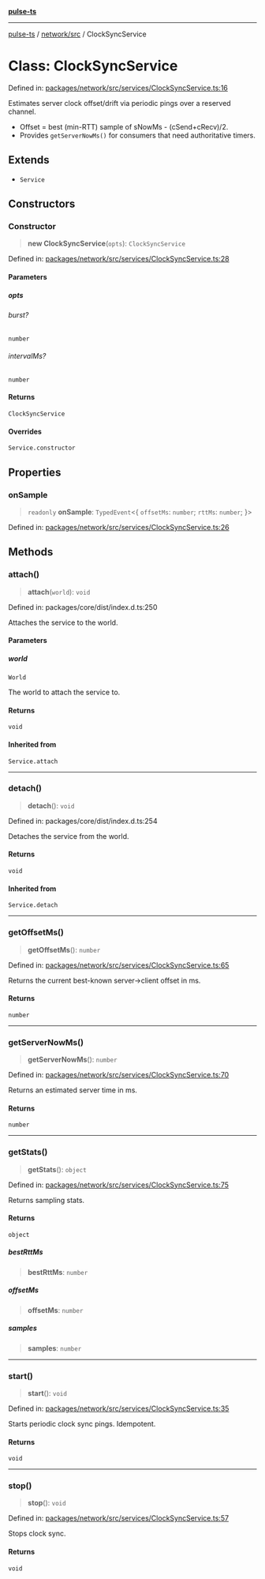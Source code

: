 [**pulse-ts**](../../../README.md)

***

[pulse-ts](../../../README.md) / [network/src](../README.md) / ClockSyncService

# Class: ClockSyncService

Defined in: [packages/network/src/services/ClockSyncService.ts:16](https://github.com/jlehett/pulse-ts/blob/a2a18767041a6b69ca4c5f6131d2de266097750e/packages/network/src/services/ClockSyncService.ts#L16)

Estimates server clock offset/drift via periodic pings over a reserved channel.

- Offset = best (min-RTT) sample of sNowMs - (cSend+cRecv)/2.
- Provides `getServerNowMs()` for consumers that need authoritative timers.

## Extends

- `Service`

## Constructors

### Constructor

> **new ClockSyncService**(`opts`): `ClockSyncService`

Defined in: [packages/network/src/services/ClockSyncService.ts:28](https://github.com/jlehett/pulse-ts/blob/a2a18767041a6b69ca4c5f6131d2de266097750e/packages/network/src/services/ClockSyncService.ts#L28)

#### Parameters

##### opts

###### burst?

`number`

###### intervalMs?

`number`

#### Returns

`ClockSyncService`

#### Overrides

`Service.constructor`

## Properties

### onSample

> `readonly` **onSample**: `TypedEvent`\<\{ `offsetMs`: `number`; `rttMs`: `number`; \}\>

Defined in: [packages/network/src/services/ClockSyncService.ts:26](https://github.com/jlehett/pulse-ts/blob/a2a18767041a6b69ca4c5f6131d2de266097750e/packages/network/src/services/ClockSyncService.ts#L26)

## Methods

### attach()

> **attach**(`world`): `void`

Defined in: packages/core/dist/index.d.ts:250

Attaches the service to the world.

#### Parameters

##### world

`World`

The world to attach the service to.

#### Returns

`void`

#### Inherited from

`Service.attach`

***

### detach()

> **detach**(): `void`

Defined in: packages/core/dist/index.d.ts:254

Detaches the service from the world.

#### Returns

`void`

#### Inherited from

`Service.detach`

***

### getOffsetMs()

> **getOffsetMs**(): `number`

Defined in: [packages/network/src/services/ClockSyncService.ts:65](https://github.com/jlehett/pulse-ts/blob/a2a18767041a6b69ca4c5f6131d2de266097750e/packages/network/src/services/ClockSyncService.ts#L65)

Returns the current best-known server->client offset in ms.

#### Returns

`number`

***

### getServerNowMs()

> **getServerNowMs**(): `number`

Defined in: [packages/network/src/services/ClockSyncService.ts:70](https://github.com/jlehett/pulse-ts/blob/a2a18767041a6b69ca4c5f6131d2de266097750e/packages/network/src/services/ClockSyncService.ts#L70)

Returns an estimated server time in ms.

#### Returns

`number`

***

### getStats()

> **getStats**(): `object`

Defined in: [packages/network/src/services/ClockSyncService.ts:75](https://github.com/jlehett/pulse-ts/blob/a2a18767041a6b69ca4c5f6131d2de266097750e/packages/network/src/services/ClockSyncService.ts#L75)

Returns sampling stats.

#### Returns

`object`

##### bestRttMs

> **bestRttMs**: `number`

##### offsetMs

> **offsetMs**: `number`

##### samples

> **samples**: `number`

***

### start()

> **start**(): `void`

Defined in: [packages/network/src/services/ClockSyncService.ts:35](https://github.com/jlehett/pulse-ts/blob/a2a18767041a6b69ca4c5f6131d2de266097750e/packages/network/src/services/ClockSyncService.ts#L35)

Starts periodic clock sync pings. Idempotent.

#### Returns

`void`

***

### stop()

> **stop**(): `void`

Defined in: [packages/network/src/services/ClockSyncService.ts:57](https://github.com/jlehett/pulse-ts/blob/a2a18767041a6b69ca4c5f6131d2de266097750e/packages/network/src/services/ClockSyncService.ts#L57)

Stops clock sync.

#### Returns

`void`

